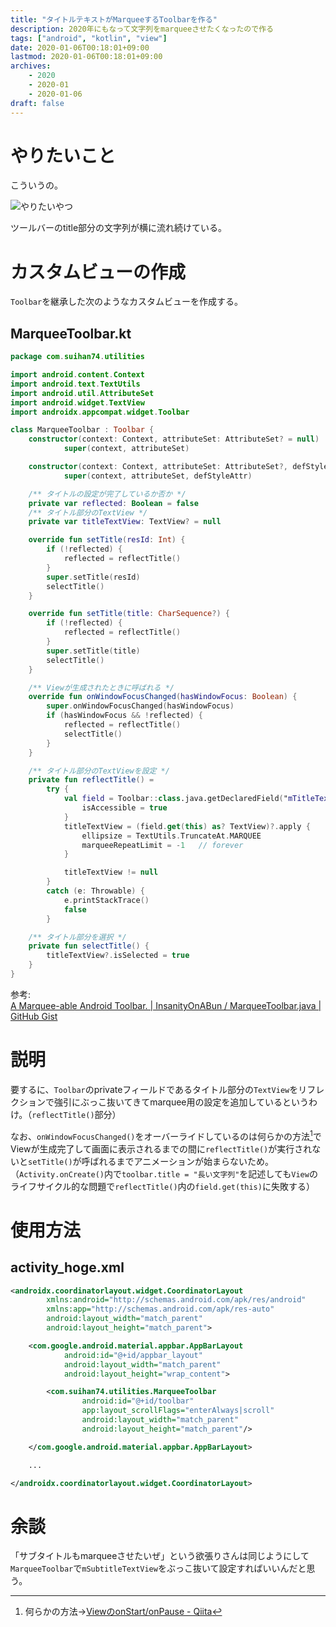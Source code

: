 ```yaml
---
title: "タイトルテキストがMarqueeするToolbarを作る"
description: 2020年にもなって文字列をmarqueeさせたくなったので作る
tags: ["android", "kotlin", "view"]
date: 2020-01-06T00:18:01+09:00
lastmod: 2020-01-06T00:18:01+09:00
archives:
    - 2020
    - 2020-01
    - 2020-01-06
draft: false
---
```


# やりたいこと

こういうの。

![やりたいやつ](/images/2020/01_06_00_01.gif "様子アニメーション")

ツールバーのtitle部分の文字列が横に流れ続けている。


# カスタムビューの作成

`Toolbar`を継承した次のようなカスタムビューを作成する。

## MarqueeToolbar.kt

```kt
package com.suihan74.utilities

import android.content.Context
import android.text.TextUtils
import android.util.AttributeSet
import android.widget.TextView
import androidx.appcompat.widget.Toolbar

class MarqueeToolbar : Toolbar {
    constructor(context: Context, attributeSet: AttributeSet? = null) :
            super(context, attributeSet)

    constructor(context: Context, attributeSet: AttributeSet?, defStyleAttr: Int) :
            super(context, attributeSet, defStyleAttr)

    /** タイトルの設定が完了しているか否か */
    private var reflected: Boolean = false
    /** タイトル部分のTextView */
    private var titleTextView: TextView? = null

    override fun setTitle(resId: Int) {
        if (!reflected) {
            reflected = reflectTitle()
        }
        super.setTitle(resId)
        selectTitle()
    }

    override fun setTitle(title: CharSequence?) {
        if (!reflected) {
            reflected = reflectTitle()
        }
        super.setTitle(title)
        selectTitle()
    }

    /** Viewが生成されたときに呼ばれる */
    override fun onWindowFocusChanged(hasWindowFocus: Boolean) {
        super.onWindowFocusChanged(hasWindowFocus)
        if (hasWindowFocus && !reflected) {
            reflected = reflectTitle()
            selectTitle()
        }
    }

    /** タイトル部分のTextViewを設定 */
    private fun reflectTitle() =
        try {
            val field = Toolbar::class.java.getDeclaredField("mTitleTextView").apply {
                isAccessible = true
            }
            titleTextView = (field.get(this) as? TextView)?.apply {
                ellipsize = TextUtils.TruncateAt.MARQUEE
                marqueeRepeatLimit = -1   // forever
            }

            titleTextView != null
        }
        catch (e: Throwable) {
            e.printStackTrace()
            false
        }

    /** タイトル部分を選択 */
    private fun selectTitle() {
        titleTextView?.isSelected = true
    }
}
```

参考:  
[A Marquee-able Android Toolbar. | InsanityOnABun / MarqueeToolbar.java | GitHub Gist](https://gist.github.com/InsanityOnABun/95c0757f2f527cc50e39)

# 説明

要するに、`Toolbar`のprivateフィールドであるタイトル部分の`TextView`をリフレクションで強引にぶっこ抜いてきてmarquee用の設定を追加しているというわけ。（`reflectTitle()`部分）

なお、`onWindowFocusChanged()`をオーバーライドしているのは何らかの方法[^1]でViewが生成完了して画面に表示されるまでの間に`reflectTitle()`が実行されないと`setTitle()`が呼ばれるまでアニメーションが始まらないため。  
（`Activity.onCreate()`内で`toolbar.title = "長い文字列"`を記述しても`View`のライフサイクル的な問題で`reflectTitle()`内の`field.get(this)`に失敗する）

[^1]: 何らかの方法→[ViewのonStart/onPause - Qiita](https://qiita.com/wasnot/items/06375957a325ba3bc2fa)

# 使用方法

## activity_hoge.xml

```xml
<androidx.coordinatorlayout.widget.CoordinatorLayout
        xmlns:android="http://schemas.android.com/apk/res/android"
        xmlns:app="http://schemas.android.com/apk/res-auto"
        android:layout_width="match_parent"
        android:layout_height="match_parent">

    <com.google.android.material.appbar.AppBarLayout
            android:id="@+id/appbar_layout"
            android:layout_width="match_parent"
            android:layout_height="wrap_content">

        <com.suihan74.utilities.MarqueeToolbar
                android:id="@+id/toolbar"
                app:layout_scrollFlags="enterAlways|scroll"
                android:layout_width="match_parent"
                android:layout_height="match_parent"/>

    </com.google.android.material.appbar.AppBarLayout>

    ...

</androidx.coordinatorlayout.widget.CoordinatorLayout>
```

# 余談

「サブタイトルもmarqueeさせたいぜ」という欲張りさんは同じようにして`MarqueeToolbar`で`mSubtitleTextView`をぶっこ抜いて設定すればいいんだと思う。
